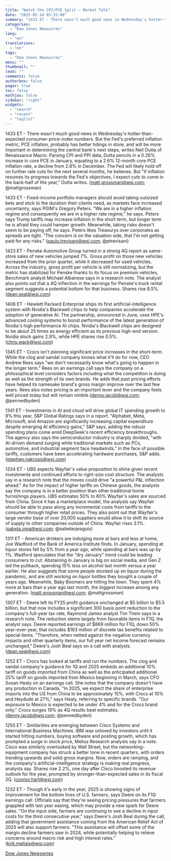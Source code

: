 ```yaml
---
title: "Watch the CPI/PCE Split — Market Talk"
date: "2025-02-14 03:33:00"
summary: "1433 ET - There wasn't much good news in Wednesday's hotter-than-expected consumer-price-index numbers. But the Fed's preferred inflation metric, PCE inflation, probably has better tidings in store, and will be more important in determining the central bank's next steps, writes Neil Dutta of Renaissance Macro. Parsing CPI and PPI data,..."
categories:
  - "Dow Jones Newswires"
lang:
  - "en"
translations:
  - "en"
tags:
  - "Dow Jones Newswires"
menu: ""
thumbnail: ""
lead: ""
comments: false
authorbox: false
pager: true
toc: false
mathjax: false
sidebar: "right"
widgets:
  - "search"
  - "recent"
  - "taglist"
---
```


1433 ET - There wasn't much good news in Wednesday's hotter-than-expected consumer-price-index numbers. But the Fed's preferred inflation metric, PCE inflation, probably has better tidings in store, and will be more important in determining the central bank's next steps, writes Neil Dutta of Renaissance Macro. Parsing CPI and PPI data, Dutta pencils in a 0.26% increase in core PCE in January, equating to a 2.6% 12-month core PCE inflation rate, a decline from 2.8% in December. The Fed will likely hold off on further rate cuts for the next several months, he believes. But "if inflation resumes its progress towards the Fed's objectives, I expect cuts to come in the back-half of the year," Dutta writes. (matt.grossman@wsj.com; @mattgrossman)

1433 ET - Fixed-income portfolio managers should avoid taking outsized bets and stick to the duration their clients need, as markets face increased uncertainty, says PGIM's Gregory Peters. "We are in a higher inflation regime and consequently we are in a higher rate regime," he says. Peters says Trump tariffs may increase inflation in the short term, but longer term he is afraid they could hamper growth. Meanwhile, taking risks doesn't seem to be paying off, he says. Peters likes Treasurys over corporates as spreads are tight. "The concern is on the valuation side, that I'm not getting paid for any risks." (paulo.trevisani@wsj.com; @ptrevisani)

1423 ET - Penske Automotive Group turned in a strong 4Q report as same-store sales of new vehicles jumped 7%. Gross profit on those new vehicles increased from the prior quarter, while it decreased for used vehicles. Across the industry, gross profit per vehicle is still normalizing, but the metric has stabilized for Penske thanks to its focus on premium vehicles, Benchmark analyst Michael Albanese says in a research note. The analyst also points out that a 4Q inflection in the earnings for Penske's truck rental segment suggests a potential bottom for that business. Shares rise 8.5%. (dean.seal@wsj.com)

1406 ET - Hewlett Packard Enterprise ships its first artificial-intelligence system with Nvidia's Blackwell chips to help companies accelerate the adoption of generative AI. The partnership, announced in June, uses HPE's advanced cooling systems to boost performance of the latest generation of Nvidia's high performance AI chips. Nvidia's Blackwell chips are designed to be about 25 times as energy efficient as its previous high-end version. Nvidia stock gains 2.9%, while HPE shares rise 0.5%. (chris.wack@wsj.com)

1345 ET - Crocs isn't planning significant price increases in the short-term. While the clog and sandal company knows what it'll do for now, CEO Andrew Rees says "we don't necessarily know what's going to happen in the longer term." Rees on an earnings call says the company on a philosophical level considers factors including what the competition is doing as well as the strength of its own brands. He adds that past pricing efforts have helped its namesake brand's gross margin improve over the last few years. Rees also notes pricing is an important lever and the company feels well priced today but will remain nimble.(denny.jacob@wsj.com; @pennedbyden)

1341 ET - Investments in AI and cloud will drive global IT spending growth to 9% this year, S&P Global Ratings says in a report. "Alphabet, Meta, Microsoft, and Amazon are significantly increasing capital expenditure despite emerging AI efficiency gains," S&P says, adding the robust spending plans come amid DeepSeek's recent efficiency breakthroughs. The agency also says the semiconductor industry is sharply divided, "with AI-driven demand surging while traditional markets such as PCs, automotive, and industrial segment face headwinds." In the face of possible tariffs, customers have been accelerating hardware purchases, S&P adds. (stephen.nakrosis@wsj.com)

1334 ET - UBS expects Wayfair's value proposition to shine given recent investments and continued efforts to right-size cost structure. The analysts say in a research note that the moves could drive "a powerful P&L inflection ahead." As for the impact of higher tariffs on Chinese goods, the analysts say the company is in a better position than other traditional home furnishings players. UBS estimates 50% to 60% Wayfair's sales are sourced from China. Since it has a marketplace model, the analysts say Wayfair should be able to pass along any incremental costs from tariffs to the consumer through higher retail prices. They also point out that Wayfair's large vendor base of over 20,000 suppliers would allow it to shift its source of supply to other companies outside of China. Wayfair rises 3.1%. (sabela.ojea@wsj.com; @sabelaojeaguix)

1311 ET - American drinkers are indulging more at bars and less at home, Joe Wadford of the Bank of America Institute finds. In January, spending at liquor stores fell by 5% from a year ago, while spending at bars was up by 1%. Wadford speculates that the "dry January" trend could be leading consumers to cut. Abstaining in January is big on social media, and Gen Z led the pullback, spending 15% less on alcohol last month versus a year earlier. He also suggests that some people stocked up on liquor during the pandemic, and are still working on liquor bottles they bought a couple of years ago. Meanwhile, Baby Boomers are hitting the town. They spent 4% more at bars than a year ago last month, the biggest increase among any generation. (matt.grossman@wsj.com; @mattgrossman)

1307 ET - Deere left its FY25 profit guidance unchanged at $5 billion to $5.5 billion, but that now includes a significant 300 basis point reduction to the company's full-year tax rate, Raymond James analyst Tim Thein says in a research note. The reduction stems largely from favorable items in F1Q, the analyst says. Deere reported earnings of $869 million for F1Q, down 50% year-over-year, that includes $163 million of discrete tax benefits related to special items. "Therefore, when netted against the negative currency impacts and other quarterly items, our full year net income forecast remains unchanged," Deere's Josh Beal says on a call with analysts. (dean.seal@wsj.com)

1252 ET - Crocs has looked at tariffs and run the numbers. The clog and sandal company's guidance for 1Q and 2025 embeds an additional 10% tariff on goods imported from China as well as the anticipated additional 25% tariff on goods imported from Mexico beginning in March, says CFO Susan Healy on an earnings call. She notes that the company doesn't have any production in Canada. "In 2025, we expect the share of enterprise imports into the US from China to be approximately 15%, with Crocs at 10% and Heydude at 27%," says Healy, referring to specific brands. "Our exposure to Mexico is expected to be under 4% and for the Crocs brand only." Crocs surges 19% as 4Q results beat estimates. (denny.jacob@wsj.com; @pennedbyden)

1250 ET - Similarities are emerging between Cisco Systems and International Business Machines. IBM was unloved by investors until it started hitting numbers, buying software and posting growth, which has prompted a surge in stock price, Melius Research analysts say in a note. Cisco was similarly overlooked by Wall Street, but the networking-equipment company has struck a better tone in recent quarters, with orders trending upwards and solid gross margins. Now, orders are ramping, and the company's artificial-intelligence strategy is making real progress, analysts say. Shares rise 2.2%, one day after Cisco boosted its revenue outlook for the year, prompted by stronger-than-expected sales in its fiscal 2Q. (connor.hart@wsj.com)

1232 ET - Though it's early in the year, 2025 is showing signs of improvement for the bottom lines of U.S. farmers, says Deere on its F1Q earnings call. Officials say that they're seeing pricing pressures that farmers grappled with last year easing, which may provide a new spark for Deere sales. "On the input side, farmers are continuing to see a decline in input costs for the third consecutive year," says Deere's Josh Beal during the call, adding that government assistance coming from the American Relief Act of 2025 will also support farmers. "This assistance will offset some of the margin decline farmers saw in 2024, while potentially helping to relieve concerns around macro risk and high interest rates." (kirk.maltais@wsj.com)

[Dow Jones Newswires](https://www.tradingview.com/news/DJN_DN20250213013511:0/)
